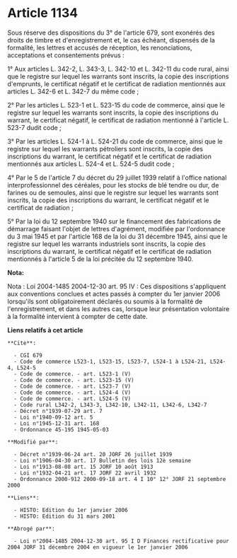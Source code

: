 # Article 1134

Sous réserve des dispositions du 3° de l'article 679, sont exonérés des droits de timbre et d'enregistrement et, le cas
échéant, dispensés de la formalité, les lettres et accusés de réception, les renonciations, acceptations et consentements
prévus :

1° Aux articles L. 342-2, L. 343-3, L. 342-10 et L. 342-11 du code rural, ainsi que le registre sur lequel les warrants sont
inscrits, la copie des inscriptions d'emprunts, le certificat négatif et le certificat de radiation mentionnés aux articles
L. 342-6 et L. 342-7 du même code ;

2° Par les articles L. 523-1 et L. 523-15 du code de commerce, ainsi que le registre sur lequel les warrants sont inscrits,
la copie des inscriptions du warrant, le certificat négatif, le certificat de radiation mentionné à l'article L. 523-7 dudit
code ;

3° Par les articles L. 524-1 à L. 524-21 du code de commerce, ainsi que le registre sur lequel les warrants pétroliers sont
inscrits, la copie des inscriptions du warrant, le certificat négatif et le certificat de radiation mentionnés aux articles
L. 524-4 et L. 524-5 dudit code ;

4° Par le 5 de l'article 7 du décret du 29 juillet 1939 relatif à l'office national interprofessionnel des céréales, pour les
stocks de blé tendre ou dur, de farines ou de semoules, ainsi que le registre sur lequel les warrants sont inscrits, la copie
des inscriptions du warrant, le certificat négatif et le certificat de radiation ;

5° Par la loi du 12 septembre 1940 sur le financement des fabrications de démarrage faisant l'objet de lettres d'agrément,
modifiée par l'ordonnance du 3 mai 1945 et par l'article 168 de la loi du 31 décembre 1945, ainsi que le registre sur lequel
les warrants industriels sont inscrits, la copie des inscriptions du warrant, le certificat négatif et le certificat de
radiation mentionnés à l'article 5 de la loi précitée du 12 septembre 1940.

**Nota:**

Nota : Loi 2004-1485 2004-12-30 art. 95 IV : Ces dispositions s'appliquent aux conventions conclues et actes passés à compter
du 1er janvier 2006 lorsqu'ils sont obligatoirement déclarés ou soumis à la formalité de l'enregistrement, et dans les autres
cas, lorsque leur présentation volontaire à la formalité intervient à compter de cette date.

**Liens relatifs à cet article**

	**Cite**:

	  - CGI 679
	  - Code de commerce L523-1, L523-15, L523-7, L524-1 à L524-21, L524-4, L524-5
	  - Code de commerce. - art. L523-1 (V)
	  - Code de commerce. - art. L523-15 (V)
	  - Code de commerce. - art. L523-7 (V)
	  - Code de commerce. - art. L524-4 (V)
	  - Code de commerce. - art. L524-5 (V)
	  - Code rural L342-2, L343-3, L342-10, L342-11, L342-6, L342-7
	  - Décret n°1939-07-29 art. 7
	  - Loi n°1940-09-12 art. 5
	  - Loi n°1945-12-31 art. 168
	  - Ordonnance 45-195 1945-05-03

	**Modifié par**:

	  - Décret n°1939-06-24 art. 20 JORF 26 juillet 1939
	  - Loi n°1906-04-30 art. 17 Bulletin des lois 12è semaine
	  - Loi n°1913-08-08 art. 15 JORF 10 août 1913
	  - Loi n°1932-04-21 art. 17 JORF 22 avril 1932
	  - Ordonnance 2000-912 2000-09-18 art. 4 I 10° 12° JORF 21 septembre 2000

	**Liens**:

	  - HISTO: Edition du 1er janvier 2006
	  - HISTO: Edition du 31 mars 2001

	**Abrogé par**:

	  - Loi n°2004-1485 2004-12-30 art. 95 I D Finances rectificative pour 2004 JORF 31 décembre 2004 en vigueur le 1er janvier 2006
